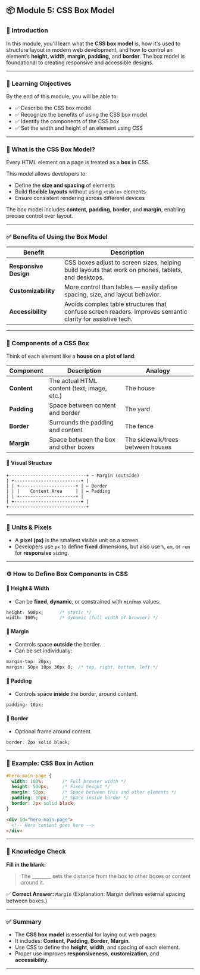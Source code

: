 ## 📦 Module 5: CSS Box Model

### 📘 Introduction

In this module, you'll learn what the **CSS box model** is, how it's used to structure layout in modern web development, and how to control an element’s **height, width, margin, padding,** and **border**. The box model is foundational to creating responsive and accessible designs.

---

### 🎯 Learning Objectives

By the end of this module, you will be able to:

* ✅ Describe the CSS box model
* ✅ Recognize the benefits of using the CSS box model
* ✅ Identify the components of the CSS box
* ✅ Set the width and height of an element using CSS

---

### 📐 What is the CSS Box Model?

Every HTML element on a page is treated as a **box** in CSS.

This model allows developers to:

* Define the **size and spacing** of elements
* Build **flexible layouts** without using `<table>` elements
* Ensure consistent rendering across different devices

The box model includes **content**, **padding**, **border**, and **margin**, enabling precise control over layout.

---

### ✅ Benefits of Using the Box Model

| Benefit               | Description                                                                                                |
| --------------------- | ---------------------------------------------------------------------------------------------------------- |
| **Responsive Design** | CSS boxes adjust to screen sizes, helping build layouts that work on phones, tablets, and desktops.        |
| **Customizability**   | More control than tables — easily define spacing, size, and layout behavior.                               |
| **Accessibility**     | Avoids complex table structures that confuse screen readers. Improves semantic clarity for assistive tech. |

---

### 🧱 Components of a CSS Box

Think of each element like a **house on a plot of land**:

| Component   | Description                                 | Analogy                           |
| ----------- | ------------------------------------------- | --------------------------------- |
| **Content** | The actual HTML content (text, image, etc.) | The house                         |
| **Padding** | Space between content and border            | The yard                          |
| **Border**  | Surrounds the padding and content           | The fence                         |
| **Margin**  | Space between the box and other boxes       | The sidewalk/trees between houses |

#### 📌 Visual Structure

```
+-----------------------------+ ← Margin (outside)
| +-------------------------+ |
| | +---------------------+ | ← Border
| | |    Content Area     | | ← Padding
| | +---------------------+ |
| +-------------------------+ |
+-----------------------------+
```

---

### 📏 Units & Pixels

* A **pixel (px)** is the smallest visible unit on a screen.
* Developers use `px` to define **fixed** dimensions, but also use `%`, `em`, or `rem` for **responsive** sizing.

---

### ⚙️ How to Define Box Components in CSS

#### 📐 Height & Width

* Can be **fixed**, **dynamic**, or constrained with `min`/`max` values.

```css
height: 500px;      /* static */
width: 100%;        /* dynamic (full width of browser) */
```

#### 📐 Margin

* Controls space **outside** the border.
* Can be set individually:

```css
margin-top: 20px;
margin: 50px 10px 30px 0;  /* top, right, bottom, left */
```

#### 📐 Padding

* Controls space **inside** the border, around content.

```css
padding: 10px;
```

#### 📐 Border

* Optional frame around content.

```css
border: 2px solid black;
```

---

### 🧪 Example: CSS Box in Action

```css
#hero-main-page {
  width: 100%;       /* Full browser width */
  height: 500px;     /* Fixed height */
  margin: 50px;      /* Space between this and other elements */
  padding: 10px;     /* Space inside border */
  border: 2px solid black;
}
```

```html
<div id="hero-main-page">
  <!-- Hero content goes here -->
</div>
```

---

### 🧠 Knowledge Check

**Fill in the blank:**

> The \_\_\_\_\_\_\_\_ sets the distance from the box to other boxes or content around it.

✅ **Correct Answer:** `Margin`
(Explanation: Margin defines external spacing between boxes.)

---

### ✅ Summary

* The **CSS box model** is essential for laying out web pages.
* It includes: **Content**, **Padding**, **Border**, **Margin**.
* Use CSS to define the **height**, **width**, and spacing of each element.
* Proper use improves **responsiveness**, **customization**, and **accessibility**.

---
